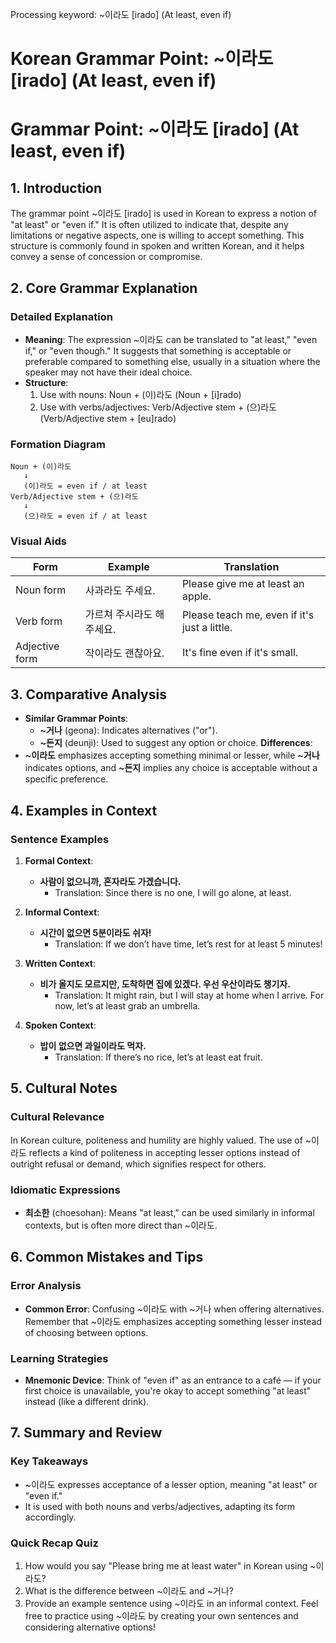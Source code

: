 Processing keyword: ~이라도 [irado] (At least, even if)
# Korean Grammar Point: ~이라도 [irado] (At least, even if)
# Grammar Point: ~이라도 [irado] (At least, even if)
## 1. Introduction
The grammar point ~이라도 [irado] is used in Korean to express a notion of "at least" or "even if." It is often utilized to indicate that, despite any limitations or negative aspects, one is willing to accept something. This structure is commonly found in spoken and written Korean, and it helps convey a sense of concession or compromise.
## 2. Core Grammar Explanation
### Detailed Explanation
- **Meaning**: The expression ~이라도 can be translated to "at least," "even if," or "even though." It suggests that something is acceptable or preferable compared to something else, usually in a situation where the speaker may not have their ideal choice.
- **Structure**: 
  1. Use with nouns: Noun + (이)라도 (Noun + [i]rado)
  2. Use with verbs/adjectives: Verb/Adjective stem + (으)라도 (Verb/Adjective stem + [eu]rado)
### Formation Diagram
```
Noun + (이)라도 
   ↓
   (이)라도 = even if / at least
Verb/Adjective stem + (으)라도 
   ↓
   (으)라도 = even if / at least
```
### Visual Aids
| Form           | Example                      | Translation                         |
|----------------|------------------------------|-------------------------------------|
| Noun form      | 사과라도 주세요.             | Please give me at least an apple.  |
| Verb form      | 가르쳐 주시라도 해 주세요.   | Please teach me, even if it's just a little. |
| Adjective form | 작이라도 괜찮아요.          | It's fine even if it's small.      |
## 3. Comparative Analysis
- **Similar Grammar Points**: 
  - **~거나** (geona): Indicates alternatives ("or").
  - **~든지** (deunji): Used to suggest any option or choice.
**Differences**:
- **~이라도** emphasizes accepting something minimal or lesser, while **~거나** indicates options, and **~든지** implies any choice is acceptable without a specific preference.
## 4. Examples in Context
### Sentence Examples
1. **Formal Context**:
   - **사람이 없으니까, 혼자라도 가겠습니다.**
     - Translation: Since there is no one, I will go alone, at least.
   
2. **Informal Context**:
   - **시간이 없으면 5분이라도 쉬자!**
     - Translation: If we don’t have time, let’s rest for at least 5 minutes!
3. **Written Context**:
   - **비가 올지도 모르지만, 도착하면 집에 있겠다. 우선 우산이라도 챙기자.**
     - Translation: It might rain, but I will stay at home when I arrive. For now, let’s at least grab an umbrella.
4. **Spoken Context**:
   - **밥이 없으면 과일이라도 먹자.**
     - Translation: If there’s no rice, let’s at least eat fruit.
## 5. Cultural Notes
### Cultural Relevance
In Korean culture, politeness and humility are highly valued. The use of ~이라도 reflects a kind of politeness in accepting lesser options instead of outright refusal or demand, which signifies respect for others.
### Idiomatic Expressions
- **최소한** (choesohan): Means "at least," can be used similarly in informal contexts, but is often more direct than ~이라도.
  
## 6. Common Mistakes and Tips
### Error Analysis
- **Common Error**: Confusing ~이라도 with ~거나 when offering alternatives. Remember that ~이라도 emphasizes accepting something lesser instead of choosing between options.
  
### Learning Strategies
- **Mnemonic Device**: Think of "even if" as an entrance to a café — if your first choice is unavailable, you're okay to accept something "at least" instead (like a different drink).
## 7. Summary and Review
### Key Takeaways
- ~이라도 expresses acceptance of a lesser option, meaning "at least" or "even if."
- It is used with both nouns and verbs/adjectives, adapting its form accordingly.
### Quick Recap Quiz
1. How would you say "Please bring me at least water" in Korean using ~이라도?
2. What is the difference between ~이라도 and ~거나?
3. Provide an example sentence using ~이라도 in an informal context.
Feel free to practice using ~이라도 by creating your own sentences and considering alternative options!
